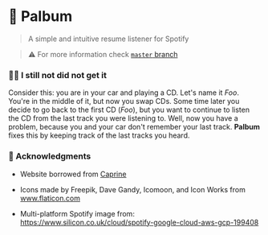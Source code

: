 # :musical_note: Palbum

> A simple and intuitive resume listener for Spotify

> :warning: For more information check [`master` branch](https://github.com/antonio-ramadas/palbum)

### :man_shrugging: I still not did not get it

Consider this: you are in your car and playing a CD. Let's name it _Foo_. You're in the middle of it, but now you swap CDs. Some time later you decide to go back to the first CD (_Foo_), but you want to continue to listen the CD from the last track you were listening to. Well, now you have a problem, because you and your car don't remember your last track. **Palbum** fixes this by keeping track of the last tracks you heard.


### :raised_hands: Acknowledgments

 - Website borrowed from [Caprine](https://sindresorhus.com/caprine/)

 - Icons made by Freepik, Dave Gandy, Icomoon, and Icon Works from www.flaticon.com

 - Multi-platform Spotify image from: https://www.silicon.co.uk/cloud/spotify-google-cloud-aws-gcp-199408
